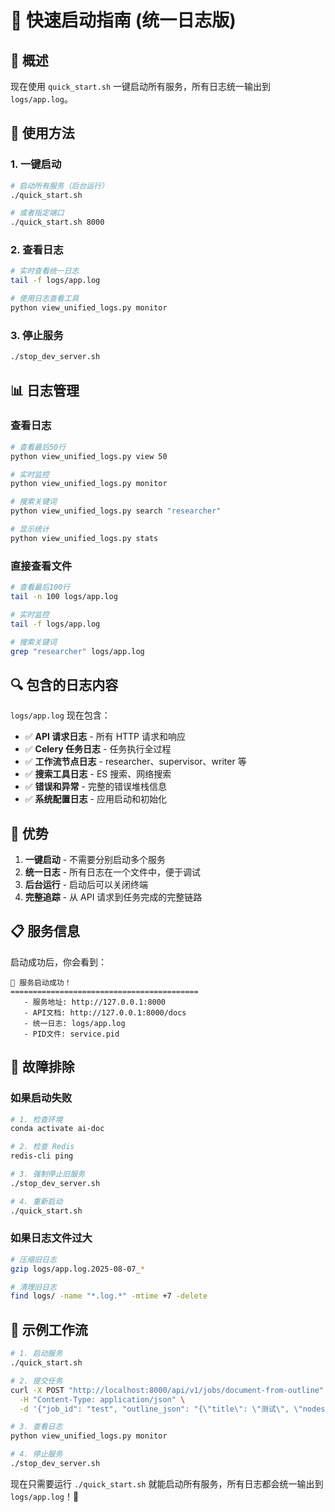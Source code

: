 # 🚀 快速启动指南 (统一日志版)

## 📝 概述

现在使用 `quick_start.sh` 一键启动所有服务，所有日志统一输出到 `logs/app.log`。

## 🎯 使用方法

### 1. **一键启动**
```bash
# 启动所有服务（后台运行）
./quick_start.sh

# 或者指定端口
./quick_start.sh 8000
```

### 2. **查看日志**
```bash
# 实时查看统一日志
tail -f logs/app.log

# 使用日志查看工具
python view_unified_logs.py monitor
```

### 3. **停止服务**
```bash
./stop_dev_server.sh
```

## 📊 日志管理

### 查看日志
```bash
# 查看最后50行
python view_unified_logs.py view 50

# 实时监控
python view_unified_logs.py monitor

# 搜索关键词
python view_unified_logs.py search "researcher"

# 显示统计
python view_unified_logs.py stats
```

### 直接查看文件
```bash
# 查看最后100行
tail -n 100 logs/app.log

# 实时监控
tail -f logs/app.log

# 搜索关键词
grep "researcher" logs/app.log
```

## 🔍 包含的日志内容

`logs/app.log` 现在包含：

- ✅ **API 请求日志** - 所有 HTTP 请求和响应
- ✅ **Celery 任务日志** - 任务执行全过程
- ✅ **工作流节点日志** - researcher、supervisor、writer 等
- ✅ **搜索工具日志** - ES 搜索、网络搜索
- ✅ **错误和异常** - 完整的错误堆栈信息
- ✅ **系统配置日志** - 应用启动和初始化

## 🎉 优势

1. **一键启动** - 不需要分别启动多个服务
2. **统一日志** - 所有日志在一个文件中，便于调试
3. **后台运行** - 启动后可以关闭终端
4. **完整追踪** - 从 API 请求到任务完成的完整链路

## 📋 服务信息

启动成功后，你会看到：

```
🎉 服务启动成功！
==========================================
   - 服务地址: http://127.0.0.1:8000
   - API文档: http://127.0.0.1:8000/docs
   - 统一日志: logs/app.log
   - PID文件: service.pid
```

## 🔧 故障排除

### 如果启动失败
```bash
# 1. 检查环境
conda activate ai-doc

# 2. 检查 Redis
redis-cli ping

# 3. 强制停止旧服务
./stop_dev_server.sh

# 4. 重新启动
./quick_start.sh
```

### 如果日志文件过大
```bash
# 压缩旧日志
gzip logs/app.log.2025-08-07_*

# 清理旧日志
find logs/ -name "*.log.*" -mtime +7 -delete
```

## 📝 示例工作流

```bash
# 1. 启动服务
./quick_start.sh

# 2. 提交任务
curl -X POST "http://localhost:8000/api/v1/jobs/document-from-outline" \
  -H "Content-Type: application/json" \
  -d '{"job_id": "test", "outline_json": "{\"title\": \"测试\", \"nodes\": []}", "session_id": "test"}'

# 3. 查看日志
python view_unified_logs.py monitor

# 4. 停止服务
./stop_dev_server.sh
```

现在只需要运行 `./quick_start.sh` 就能启动所有服务，所有日志都会统一输出到 `logs/app.log`！🎉
